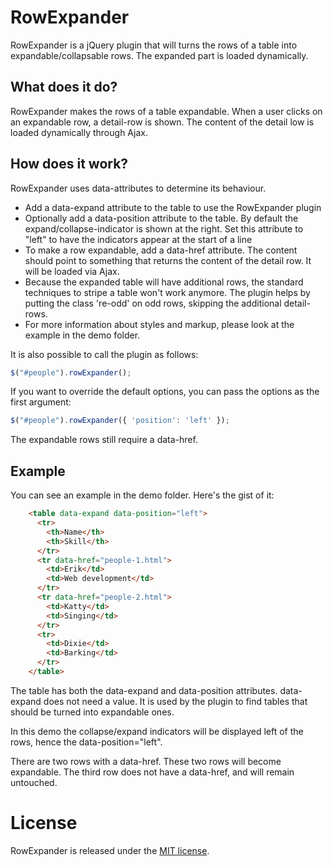 # RowExpander

RowExpander is a jQuery plugin that will turns the rows of a table into
expandable/collapsable rows. The expanded part is loaded dynamically.

## What does it do?

RowExpander makes the rows of a table expandable. When a user clicks on
an expandable row, a detail-row is shown. The content of the detail low
is loaded dynamically through Ajax.

## How does it work?

RowExpander uses data-attributes to determine its behaviour.

* Add a data-expand attribute to the table to use the RowExpander plugin
* Optionally add a data-position attribute to the table. By default the
  expand/collapse-indicator is shown at the right. Set this attribute to
"left" to have the indicators appear at the start of a line
* To make a row expandable, add a data-href attribute. The content
  should point to something that returns the content of the detail row.
It will be loaded via Ajax. 
* Because the expanded table will have additional rows, the standard
  techniques to stripe a table won't work anymore. The plugin helps by
putting the class 're-odd' on odd rows, skipping the additional
detail-rows.
* For more information about styles and markup, please look at the
  example in the demo folder.

It is also possible to call the plugin as follows:

```javascript
$("#people").rowExpander();
```

If you want to override the default options, you can pass the options as
the first argument:

```javascript
$("#people").rowExpander({ 'position': 'left' });
```

The expandable rows still require a data-href.

## Example

You can see an example in the demo folder. Here's the gist of it:

```html
    <table data-expand data-position="left">
      <tr>
        <th>Name</th>
        <th>Skill</th>
      </tr>
      <tr data-href="people-1.html">
        <td>Erik</td>
        <td>Web development</td>
      </tr>
      <tr data-href="people-2.html">
        <td>Katty</td>
        <td>Singing</td>
      </tr>
      <tr>
        <td>Dixie</td>
        <td>Barking</td>
      </tr>
    </table>
```

The table has both the data-expand and data-position
attributes. data-expand does not need a value. It is used by the plugin
to find tables that should be turned into expandable ones.

In this demo the collapse/expand indicators will be displayed left of
the rows, hence the data-position="left".

There are two rows with a data-href. These two rows will become
expandable. The third row does not have a data-href, and will remain
untouched.

# License

RowExpander is released under the [MIT license](http://opensource.org/licenses/MIT).
